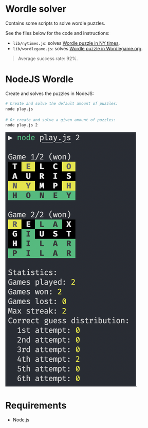 # Wordle solver

Contains some scripts to solve wordle puzzles.

See the files below for the code and instructions:

- `lib/nytimes.js`: solves [Wordle puzzle in NY times](https://www.nytimes.com/games/wordle/index.html).
- `lib/wordlegame.js`: solves [Wordle puzzle in Wordlegame.org](https://wordlegame.org/).

> Average success rate: 92%.

# NodeJS Wordle

Create and solves the puzzles in NodeJS:

```sh
# Create and solve the default amount of puzzles:
node play.js

# Or create and solve a given amount of puzzles:
node play.js 2
```

![Output of the NodeJS wordle solver](./cli-output.png "Output from CLI").

# Requirements

- Node.js
